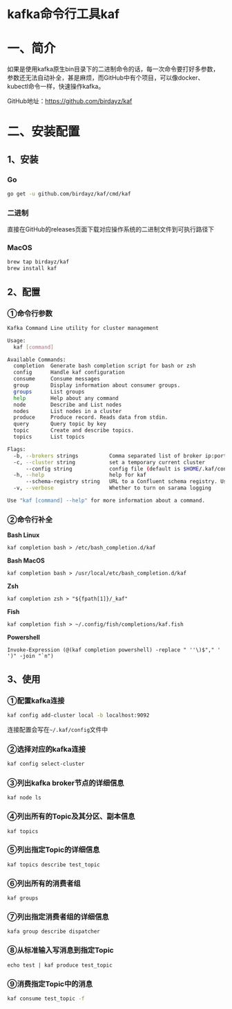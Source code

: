 # kafka命令行工具kaf

# 一、简介

如果是使用kafka原生bin目录下的二进制命令的话，每一次命令要打好多参数，参数还无法自动补全，甚是麻烦，而GitHub中有个项目，可以像docker、kubectl命令一样，快速操作kafka。

GitHub地址：https://github.com/birdayz/kaf

# 二、安装配置

## 1、安装

### **Go**

```bash
go get -u github.com/birdayz/kaf/cmd/kaf
```

### **二进制**

直接在GitHub的releases页面下载对应操作系统的二进制文件到可执行路径下

### MacOS

```bash
brew tap birdayz/kaf
brew install kaf
```

## 2、配置

### ①命令行参数

```bash
Kafka Command Line utility for cluster management

Usage:
  kaf [command]

Available Commands:
  completion  Generate bash completion script for bash or zsh
  config      Handle kaf configuration
  consume     Consume messages
  group       Display information about consumer groups.
  groups      List groups
  help        Help about any command
  node        Describe and List nodes
  nodes       List nodes in a cluster
  produce     Produce record. Reads data from stdin.
  query       Query topic by key
  topic       Create and describe topics.
  topics      List topics

Flags:
  -b, --brokers strings          Comma separated list of broker ip:port pairs
  -c, --cluster string           set a temporary current cluster
      --config string            config file (default is $HOME/.kaf/config)
  -h, --help                     help for kaf
      --schema-registry string   URL to a Confluent schema registry. Used for attempting to decode Avro-encoded messages
  -v, --verbose                  Whether to turn on sarama logging

Use "kaf [command] --help" for more information about a command.
```

### ②命令行补全

**Bash Linux**

```
kaf completion bash > /etc/bash_completion.d/kaf
```

**Bash MacOS**

```
kaf completion bash > /usr/local/etc/bash_completion.d/kaf
```

**Zsh**

```
kaf completion zsh > "${fpath[1]}/_kaf"
```

**Fish**

```
kaf completion fish > ~/.config/fish/completions/kaf.fish
```

**Powershell**

```
Invoke-Expression (@(kaf completion powershell) -replace " ''\)$"," ' ')" -join "`n")
```

## 3、使用

### ①配置kafka连接

```bash
kaf config add-cluster local -b localhost:9092
```

连接配置会写在`~/.kaf/config`文件中

### ②选择对应的kafka连接

```bash
kaf config select-cluster
```

### ③列出kafka broker节点的详细信息

```
kaf node ls
```

### ④列出所有的Topic及其分区、副本信息

```
kaf topics
```

### ⑤列出指定Topic的详细信息

```
kaf topics describe test_topic
```

### ⑥列出所有的消费者组

```
kaf groups
```

### ⑦列出指定消费者组的详细信息

```
kafa group describe dispatcher
```

### ⑧从标准输入写消息到指定Topic

```
echo test | kaf produce test_topic
```

### ⑨消费指定Topic中的消息

```bash
kaf consume test_topic -f
```

